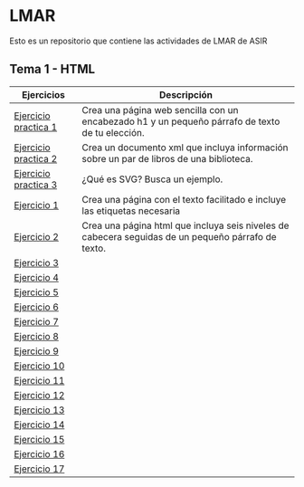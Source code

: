 # LMAR
Esto es un repositorio que contiene las actividades de LMAR de ASIR

## Tema 1 - HTML
Ejercicios | Descripción
---------|----------
[Ejercicio practica 1](Primerapracticadelmar.html) | Crea una página web sencilla con un encabezado h1 y un pequeño párrafo de texto de tu elección.
[Ejercicio practica 2](XML)  | Crea un documento xml que incluya información sobre un par de libros de una biblioteca.
[Ejercicio practica 3](SVG)  | ¿Qué es SVG? Busca un ejemplo.
[Ejercicio 1](Tema1/Ejercicio_1.html)  | Crea una página con el texto facilitado e incluye las etiquetas necesaria
[Ejercicio 2](Tema1/Ejercicio_2.html)  | Crea una página html que incluya seis niveles de cabecera seguidas de un pequeño párrafo de texto.
[Ejercicio 3](Tema1/Ejercicio_3.html)  |
[Ejercicio 4](Tema1/Ejercicio_4.html)  |
[Ejercicio 5](Tema1/Ejercicio_5.html)  |
[Ejercicio 6](Tema1/Ejercicio_6.html)  |
[Ejercicio 7](Tema1/Ejercicio_7.html)  |
[Ejercicio 8](Tema1/Ejercicio_8.html)  |
[Ejercicio 9](Tema1/Ejercicio_9.html)  |
[Ejercicio 10](Tema1/Ejercicio_10.html)  |
[Ejercicio 11](Tema1/Ejercicio_11.html)  |
[Ejercicio 12](Tema1/Ejercicio_12.html)  |
[Ejercicio 13](Tema1/Ejercicio_13.html)  |
[Ejercicio 14](Tema1/Ejercicio_14.html)  |
[Ejercicio 15](Tema1/Ejercicio_15.html)  |
[Ejercicio 16](Tema1/Ejercicio_16.html)  |
[Ejercicio 17](Tema1/Ejercicio_17.html)  |

